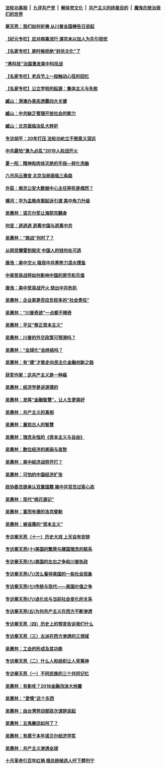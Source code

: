 ####  [法轮功真相](../../../../basic/blob/master/README.md?t=06291331) &nbsp;|&nbsp; [九评共产党](../../../../9ping.md/blob/master/README.md?t=06291331) &nbsp;|&nbsp; [解体党文化](../../../../jtdwh.md/blob/master/README.md?t=06291331)  &nbsp;|&nbsp; [共产主义的终极目的](../../../../gczydzjmd.md/blob/master/README.md?t=06291331) &nbsp;|&nbsp; [魔鬼在统治我们的世界](../../../../mgztzwmdsj.md/blob/master/README.md?t=06291331) 

#### [章天亮：我们如何祈祷 从川普全国祷告日说起](../pages/nsc423/n11944627.md?t=06291331) 

#### [【纪元专栏】应对病毒流行 渥京未以加人为先引担忧](../pages/nsc423/n11875714.md?t=06291331) 

#### [【名家专栏】是时候拒绝“封杀文化”了](../pages/nsc423/n11814093.md?t=06291331) 

#### [“黑科技”治国激发美中科技战](../pages/nsc423/n11638056.md?t=06291331) 

#### [【名家专栏】老兵节上一段触动心弦的回忆](../pages/nsc423/n11646016.md?t=06291331) 

#### [【名家专栏】公立学校的起源：集体主义与失败](../pages/nsc423/n11601833.md?t=06291331) 

#### [臧山：港澳办表态透露四大关键](../pages/nsc423/n11421628.md?t=06291331) 

#### [臧山：中共缺乏管理开放社会的能力](../pages/nsc423/n11407457.md?t=06291331) 

#### [臧山：北京面临治乱大转折](../pages/nsc423/n11406895.md?t=06291331) 

#### [专访胡平：20年打压 法轮功屹立不倒意义深远](../pages/nsc423/n11398800.md?t=06291331) 

#### [中共最怕“逢九必乱”2019人权战开火](../pages/nsc423/n11385248.md?t=06291331) 

#### [夏一阳：精神和肉体灭绝的手段—转化洗脑](../pages/nsc423/n11368250.md?t=06291331) 

#### [六月风云激变 北京当局面临三条路](../pages/nsc423/n11313668.md?t=06291331) 

#### [许茹：南京公安大数据中心主任猝死是偶然？](../pages/nsc423/n11064744.md?t=06291331) 

#### [横河：华为孟晚舟案起诉引渡 美中角力升级](../pages/nsc423/n11027230.md?t=06291331) 

#### [吴惠林：诺贝尔奖让海耶克翻身](../pages/nsc423/n10890049.md?t=06291331) 

#### [何坚：逃逃逃 逃离中国与逃离中共](../pages/nsc423/n10592891.md?t=06291331) 

#### [吴惠林：“商战”何时了？](../pages/nsc423/n10573558.md?t=06291331) 

#### [从网贷爆雷到股灾 中国人的钱何处可逃](../pages/nsc423/n10572800.md?t=06291331) 

#### [唐浩：美中交火 隐现中共黑势力混水摸鱼](../pages/nsc423/n10544040.md?t=06291331) 

#### [中美贸易战将如何影响中国的房市和币值](../pages/nsc423/n10543697.md?t=06291331) 

#### [唐浩：美中贸易战开火 烧出中共危机](../pages/nsc423/n10540126.md?t=06291331) 

#### [吴惠林：企业家是否应负较多的“社会责任”](../pages/nsc423/n10535022.md?t=06291331) 

#### [吴惠林：“川普奇迹”一点都不稀奇](../pages/nsc423/n10512808.md?t=06291331) 

#### [吴惠林：平议“修正资本主义”](../pages/nsc423/n10495724.md?t=06291331) 

#### [吴惠林：川普的外交政策可预测吗？](../pages/nsc423/n10462387.md?t=06291331) 

#### [吴惠林：“全球化”会终结吗？](../pages/nsc423/n10452838.md?t=06291331) 

#### [吴惠林：有“德”才能走向民主化金融创新之路](../pages/nsc423/n10432292.md?t=06291331) 

#### [获奖作家：这共产主义是一种癌](../pages/nsc423/n10431541.md?t=06291331) 

#### [吴惠林：经济学是讲道德的](../pages/nsc423/n10398014.md?t=06291331) 

#### [吴惠林：发挥“金融智慧”，让人生更美好](../pages/nsc423/n10375019.md?t=06291331) 

#### [吴惠林：共产主义的真相](../pages/nsc423/n10351394.md?t=06291331) 

#### [吴惠林：重拾古人的智慧](../pages/nsc423/n10337691.md?t=06291331) 

#### [吴惠林：理念永恒的《资本主义与自由》](../pages/nsc423/n10316274.md?t=06291331) 

#### [吴惠林：数位经济的美丽与哀愁](../pages/nsc423/n10292946.md?t=06291331) 

#### [吴惠林：美中经济战将开打？](../pages/nsc423/n10258825.md?t=06291331) 

#### [吴惠林：可怕的中国经济扩张](../pages/nsc423/n10219147.md?t=06291331) 

#### [政协委员提承认双重国籍 揭中共官员过客心态](../pages/nsc423/n10208809.md?t=06291331) 

#### [吴惠林：现代“桃花源记”](../pages/nsc423/n10185234.md?t=06291331) 

#### [吴惠林：富而有德的洛克斐勒](../pages/nsc423/n10142264.md?t=06291331) 

#### [吴惠林：被诬蔑的“资本主义”](../pages/nsc423/n10124816.md?t=06291331) 

#### [专访章天亮（十一）历史大戏 上天自有安排](../pages/nsc423/n10094905.md?t=06291331) 

#### [专访章天亮(十)美国的繁荣与建国理念的联系](../pages/nsc423/n10094899.md?t=06291331) 

#### [专访章天亮(九)美国的左右之争和川普执政](../pages/nsc423/n10094889.md?t=06291331) 

#### [专访章天亮(八)怎么看待美国的一些社会现象](../pages/nsc423/n10094857.md?t=06291331) 

#### [专访章天亮(七)传统与现代——美国价值之争](../pages/nsc423/n10093140.md?t=06291331) 

#### [专访章天亮(六)进化论与当前社会变化的关系](../pages/nsc423/n10092036.md?t=06291331) 

#### [专访章天亮(五)为何共产主义在西方不断渗透](../pages/nsc423/n10083620.md?t=06291331) 

#### [专访章天亮（四）历史上的预言告诉我们什么](../pages/nsc423/n10083606.md?t=06291331) 

#### [专访章天亮（三）左派在西方渗透的三领域](../pages/nsc423/n10081115.md?t=06291331) 

#### [吴惠林：工会的形成及其功能](../pages/nsc423/n10080633.md?t=06291331) 

#### [专访章天亮（二）什么人和组织让人背离神](../pages/nsc423/n10076637.md?t=06291331) 

#### [专访章天亮（一）不同民族的三个共同记忆](../pages/nsc423/n10074188.md?t=06291331) 

#### [吴惠林：有影呒？2018金融泡沫大地震](../pages/nsc423/n10040534.md?t=06291331) 

#### [吴惠林：“爱情”这个东西](../pages/nsc423/n10019423.md?t=06291331) 

#### [吴惠林：由台湾劳动部政次请辞说起](../pages/nsc423/n9979679.md?t=06291331) 

#### [吴惠林：五鬼搬运如何了？](../pages/nsc423/n9925338.md?t=06291331) 

#### [吴惠林：有感于本年诺贝尔经济学奖](../pages/nsc423/n9871883.md?t=06291331) 

#### [吴惠林：共产主义渗透全球](../pages/nsc423/n9812748.md?t=06291331) 

#### [十月革命引百年红祸 俄总统候选人吁下葬列宁](../pages/nsc423/n9810182.md?t=06291331) 

